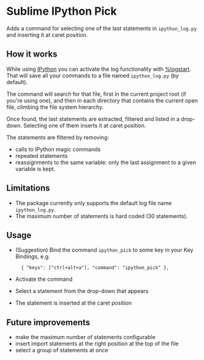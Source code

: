 # Sublime IPython Pick

Adds a command for selecting one of the last statements in `ipython_log.py` and inserting it at caret position.

How it works
------------

While using [IPython](http://ipython.org) you can activate the log functionality
with [%logstart](http://ipython.org/ipython-doc/stable/interactive/magics.html#magic-logstart).
That will save all your commands to a file named `ipython_log.py` (by default).

The command will search for that file, first in the current project root (if you're using one),
and then in each directory that contains the current open file, climbing the file system hierarchy.

Once found, the last statements are extracted, filtered and listed in a drop-down.
Selecting one of them inserts it at caret position.

The statements are filtered by removing:
  * calls to IPython magic commands
  * repeated statements
  * reassignments to the same variable: only the last assignment to a given variable is kept.


Limitations
-----------

* The package currently only supports the default log file name `ipython_log.py`.
* The maximum number of statements is hard coded (30 statements).


Usage
-----

* (Suggestion) Bind the command  `ipython_pick` to some key in your Key Bindings, e.g.

        { "keys": ["ctrl+alt+a"], "command": "ipython_pick" },

* Activate the command
* Select a statement from the drop-down that appears
* The statement is inserted at the caret position


Future improvements
-------------------

* make the maximum number of statements configurable
* insert import statements at the right position at the top of the file
* select a group of statements at once
